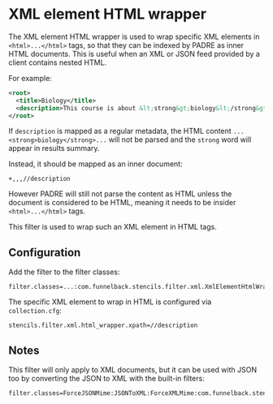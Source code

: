 # XML element HTML wrapper

The XML element HTML wrapper is used to wrap specific XML elements in `<html>...</html>`
tags, so that they can be indexed by PADRE as inner HTML documents. This is useful
when an XML or JSON feed provided by a client contains nested HTML.

For example:

```xml
<root>
  <title>Biology</title>
  <description>This course is about &lt;strong&gt;biology&lt;/strong&gt; and other things</description>
</root>
```

If `description` is mapped as a regular metadata, the HTML content `...<strong>biology</strong>...`
will not be parsed and the `strong` word will appear in results summary.

Instead, it should be mapped as an inner document:

```
+,,,//description
```

However PADRE will still not parse the content as HTML unless the document is
considered to be HTML, meaning it needs to be insider `<html>...</html>` tags.

This filter is used to wrap such an XML element in HTML tags.

## Configuration

Add the filter to the filter classes:

```
filter.classes=...:com.funnelback.stencils.filter.xml.XmlElementHtmlWrapperFilter
```

The specific XML element to wrap in HTML is configured via `collection.cfg`:

```
stencils.filter.xml.html_wrapper.xpath=//description
```

## Notes

This filter will only apply to XML documents, but it can be used with JSON too
by converting the JSON to XML with the built-in filters:

```
filter.classes=ForceJSONMime:JSONToXML:ForceXMLMime:com.funnelback.stencils.filter.xml.XmlElementHtmlWrapperFilter
```
